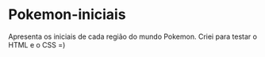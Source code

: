 # Pokemon-iniciais
Apresenta os iniciais de cada região do mundo Pokemon. Criei para testar o HTML e o CSS =)
